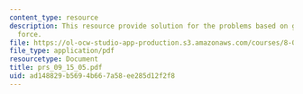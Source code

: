 ```yaml
---
content_type: resource
description: This resource provide solution for the problems based on gravity and
  force.
file: https://ol-ocw-studio-app-production.s3.amazonaws.com/courses/8-01l-physics-i-classical-mechanics-fall-2005/ad148829b5694b667a58ee285d12f2f8_prs_09_15_05.pdf
file_type: application/pdf
resourcetype: Document
title: prs_09_15_05.pdf
uid: ad148829-b569-4b66-7a58-ee285d12f2f8
---
```

